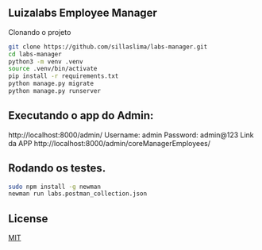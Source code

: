 

## Luizalabs Employee Manager

Clonando o projeto

```bash
git clone https://github.com/sillaslima/labs-manager.git
cd labs-manager
python3 -m venv .venv
source .venv/bin/activate
pip install -r requirements.txt
python manage.py migrate
python manage.py runserver
```

## Executando o app do Admin:
 http://localhost:8000/admin/
 Username:
 admin
 Password:
 admin@123
 Link da APP http://localhost:8000/admin/coreManagerEmployees/

## Rodando os testes.

```bash
sudo npm install -g newman
newman run labs.postman_collection.json

```


## License
[MIT](https://choosealicense.com/licenses/mit/)